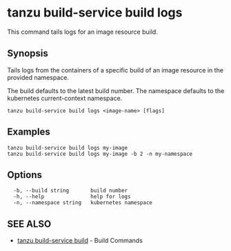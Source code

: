 # tanzu build-service build logs

This command tails logs for an image resource build.

## Synopsis

Tails logs from the containers of a specific build of an image resource in the provided namespace.

The build defaults to the latest build number.
The namespace defaults to the kubernetes current-context namespace.

```console
tanzu build-service build logs <image-name> [flags]
```

## Examples

```console
tanzu build-service build logs my-image
tanzu build-service build logs my-image -b 2 -n my-namespace
```

## Options

```console
  -b, --build string       build number
  -h, --help               help for logs
  -n, --namespace string   kubernetes namespace
```

## SEE ALSO

* [tanzu build-service build](tanzu_build-service_build.hbs.md)	 - Build Commands